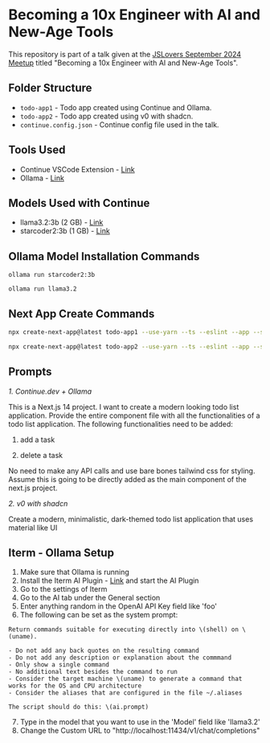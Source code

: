 # Becoming a 10x Engineer with AI and New-Age Tools

This repository is part of a talk given at the [JSLovers September 2024 Meetup](https://www.meetup.com/jslovers-pune/events/302751894/) titled "Becoming a 10x Engineer with AI and New-Age Tools".

## Folder Structure

- `todo-app1` - Todo app created using Continue and Ollama.
- `todo-app2` - Todo app created using v0 with shadcn.
- `continue.config.json` - Continue config file used in the talk.

## Tools Used

- Continue VSCode Extension - [Link](https://docs.continue.dev/)
- Ollama - [Link](https://ollama.com/download)

## Models Used with Continue

- llama3.2:3b (2 GB) - [Link](https://ollama.com/library/llama3.2)
- starcoder2:3b (1 GB) - [Link](https://ollama.com/library/starcoder2)

## Ollama Model Installation Commands

```base
ollama run starcoder2:3b

ollama run llama3.2
```

## Next App Create Commands

```bash
npx create-next-app@latest todo-app1 --use-yarn --ts --eslint --app --src-dir --tailwind

npx create-next-app@latest todo-app2 --use-yarn --ts --eslint --app --src-dir --tailwind
```

## Prompts

_1. Continue.dev + Ollama_

This is a Next.js 14 project. I want to create a modern looking todo list application. Provide the entire component file with all the functionalities of a todo list application. The following functionalities need to be added:

1. add a task

2. delete a task

No need to make any API calls and use bare bones tailwind css for styling. Assume this is going to be directly added as the main component of the next.js project.

_2. v0 with shadcn_

Create a modern, minimalistic, dark-themed todo list application that uses material like UI

## Iterm - Ollama Setup

1. Make sure that Ollama is running
2. Install the Iterm AI Plugin - [Link](https://iterm2.com/ai-plugin.html) and start the AI Plugin
3. Go to the settings of Iterm
4. Go to the AI tab under the General section
5. Enter anything random in the OpenAI API Key field like 'foo'
6. The following can be set as the system prompt:

```
Return commands suitable for executing directly into \(shell) on \(uname).

- Do not add any back quotes on the resulting command
- Do not add any description or explanation about the commmand
- Only show a single command
- No additional text besides the command to run
- Consider the target machine \(uname) to generate a command that works for the OS and CPU architecture
- Consider the aliases that are configured in the file ~/.aliases

The script should do this: \(ai.prompt)
```

7. Type in the model that you want to use in the 'Model' field like 'llama3.2'
8. Change the Custom URL to "http://localhost:11434/v1/chat/completions"

